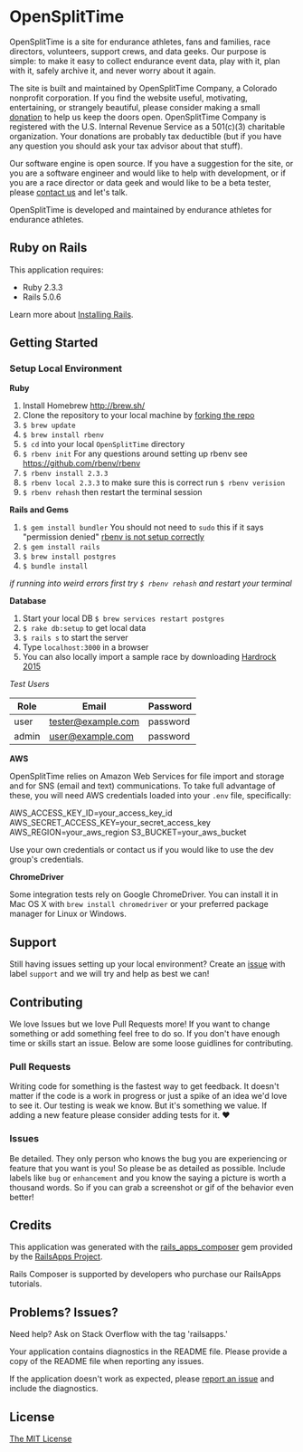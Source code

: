 OpenSplitTime
================

OpenSplitTime is a site for endurance athletes, fans and families, race directors, volunteers, support crews, and data geeks. Our purpose is simple: to make it easy to collect endurance event data, play with it, plan with it, safely archive it, and never worry about it again. 

The site is built and maintained by OpenSplitTime Company, a Colorado nonprofit corporation. If you find the website useful, motivating, entertaining, or strangely beautiful, please consider making a small [donation](https://www.opensplittime.org/donations) to help us keep the doors open. OpenSplitTime Company is registered with the U.S. Internal Revenue Service as a 501(c)(3) charitable organization. Your donations are probably tax deductible (but if you have any question you should ask your tax advisor about that stuff).

Our software engine is open source. If you have a suggestion for the site, or you are a software engineer and would like to help with development, or if you are a race director or data geek and would like to be a beta tester, please [contact us](mailto:mark@opensplittime.org) and let's talk.

OpenSplitTime is developed and maintained by endurance athletes for endurance athletes.

Ruby on Rails
-------------

This application requires:

- Ruby 2.3.3
- Rails 5.0.6

Learn more about [Installing Rails](https://gorails.com/setup/osx/10.12-sierra).

Getting Started
---------------
### Setup Local Environment
**Ruby**

1. Install Homebrew http://brew.sh/
1. Clone the repository to your local machine by [forking the repo](https://help.github.com/articles/fork-a-repo/)
2. `$ brew update`
3. `$ brew install rbenv`
4. `$ cd` into your local `OpenSplitTime` directory
5. `$ rbenv init` For any questions around setting up rbenv see https://github.com/rbenv/rbenv
6. `$ rbenv install 2.3.3`
7. `$ rbenv local 2.3.3` to make sure this is correct run `$ rbenv verision`
8. `$ rbenv rehash` then restart the terminal session

**Rails and Gems**

1. `$ gem install bundler` You should not need to `sudo` this if it says "permission denied" [rbenv is not setup correctly](https://github.com/rbenv/rbenv/issues/670)
2. `$ gem install rails`
3. `$ brew install postgres`
3. `$ bundle install`

*if running into weird errors first try `$ rbenv rehash` and restart your terminal*

**Database**

1. Start your local DB `$ brew services restart postgres`
2. `$ rake db:setup` to get local data
3. `$ rails s` to start the server
4. Type `localhost:3000` in a browser
5. You can also locally import a sample race by downloading [Hardrock 2015](https://github.com/SplitTime/OpenSplitTime/raw/master/hardrock2015.xlsx)

*Test Users*

| Role | Email | Password |
| --- | --- | --- |
| user | tester@example.com | password |
| admin | user@example.com | password |

**AWS**

OpenSplitTime relies on Amazon Web Services for file import and storage and for SNS (email and text) communications. To take full advantage of these, you will need AWS credentials loaded into your `.env` file, specifically:

AWS_ACCESS_KEY_ID=your_access_key_id
AWS_SECRET_ACCESS_KEY=your_secret_access_key
AWS_REGION=your_aws_region
S3_BUCKET=your_aws_bucket

Use your own credentials or contact us if you would like to use the dev group's credentials.

**ChromeDriver**

Some integration tests rely on Google ChromeDriver. You can install it in Mac OS X with `brew install chromedriver` or your preferred package manager for Linux or Windows.

Support
-------------------------

Still having issues setting up your local environment? 
Create an [issue](https://github.com/SplitTime/OpenSplitTime/issues/new) with label `support` and we will try and help as best we can!

Contributing
-------------

We love Issues but we love Pull Requests more! If you want to change something or add something feel free to do so. If you don't have enough time or skills start an issue. Below are some loose guidlines for contributing.

### Pull Requests

Writing code for something is the fastest way to get feedback. It doesn't matter if the code is a work in progress or just a spike of an idea we'd love to see it. Our testing is weak we know. But it's something we value. If adding a new feature please consider adding tests for it. :heart:

### Issues

Be detailed. They only person who knows the bug you are experiencing or feature that you want is you! So please be as detailed as possible. Include labels like `bug` or `enhancement` and you know the saying a picture is worth a thousand words. So if you can grab a screenshot or gif of the behavior even better!


Credits
-------

This application was generated with the [rails_apps_composer](https://github.com/RailsApps/rails_apps_composer) gem
provided by the [RailsApps Project](http://railsapps.github.io/).

Rails Composer is supported by developers who purchase our RailsApps tutorials.

Problems? Issues?
-----------

Need help? Ask on Stack Overflow with the tag 'railsapps.'

Your application contains diagnostics in the README file. Please provide a copy of the README file when reporting any issues.

If the application doesn't work as expected, please [report an issue](https://github.com/RailsApps/rails_apps_composer/issues)
and include the diagnostics.

License
-------

[The MIT License](https://github.com/SplitTime/OpenSplitTime/blob/master/LICENSE)

